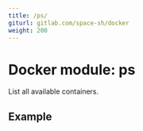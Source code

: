 ```yaml
---
title: /ps/
giturl: gitlab.com/space-sh/docker
weight: 200
---
```

# Docker module: ps

List all available containers.

## Example

```sh
```
